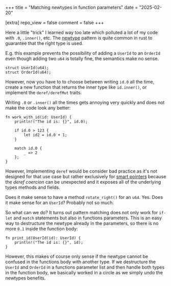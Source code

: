 +++
title = "Matching newtypes in function parameters"
date = "2025-02-20"

[extra]
repo_view = false
comment = false
+++

Here a little "trick" I learned way too late which polluted a lot of my code with ``.0``, ``.inner()``, etc.
The [newtype](https://doc.rust-lang.org/rust-by-example/generics/new_types.html) pattern is quite common in rust to guarantee that the right type is used.

E.g. this example prevents the possibility of adding a ``UserId`` to an ``OrderId`` even though adding two ``u64`` is totally fine, the semantics make no sense.

```rust,
struct UserId(u64);
struct OrderId(u64);
```

However, now you have to to choose between writing ``id.0`` all the time, create a new function that returns the inner type like ``id.inner()``, or implement the ``deref/derefMut`` traits. 

Writing ``.0`` or ``.inner()`` all the times gets annoying very quickly and does not make the code look any better:

```rust,
fn work_with_id(id: UserId) {
    println!("The id is: {}", id.0);
    
    if id.0 > 123 {
        let id2 = id.0 + 1;
    }
    
    match id.0 {
        _ => 2
    };
}
```

However, Implementing ``deref`` would be consider bad practice as it's not designed for that use case but rather exclusively for [smart pointers](https://doc.rust-lang.org/std/ops/trait.Deref.html) because the *deref coercion* can be unexpected and it exposes all of the underlying types methods and fields. 

Does it make sense to have a method ``rotate_right()`` for an ``u64``. Yes. Does it make sense for an ``UserId``? Probably not so much.

So what can we do?
It turns out pattern matching does not only work for ``if-let`` and ``match`` statements but also in functions parameters. This is an easy way to destructure the newtype already in the parameters, so there is no more ``0.1`` inside the function body:

```rust,
fn print_id(UserId(id): UserId) {
    println!("The id is: {}", id);
}
```

However, this makes of course only sense if the newtype cannot be confused in the functions body with another type. If we destructure the ``UserId`` and ``OrderId`` in a functions parameter list and then handle both types in the function body, we basically worked in a circle as we simply undo the newtypes benefits.

